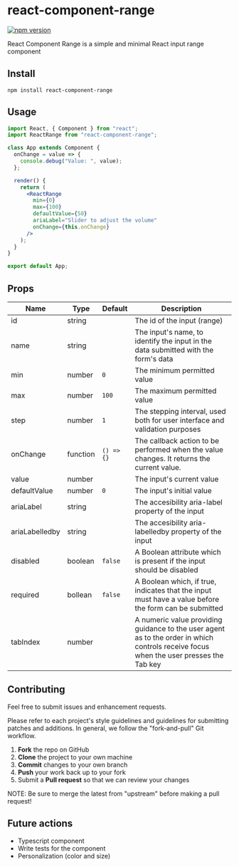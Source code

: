 # react-component-range

[![npm version](https://img.shields.io/npm/v/react-component-range.svg?style=flat)](https://www.npmjs.com/package/react-component-range)

React Component Range is a simple and minimal React input range component

## Install

`npm install react-component-range`

## Usage

```jsx
import React, { Component } from "react";
import ReactRange from "react-component-range";

class App extends Component {
  onChange = value => {
    console.debug("Value: ", value);
  };

  render() {
    return (
      <ReactRange
        min={0}
        max={100}
        defaultValue={50}
        ariaLabel="Slider to adjust the volume"
        onChange={this.onChange}
      />
    );
  }
}

export default App;
```

## Props

| Name           | Type     | Default    | Description                                                                                                                            |
| -------------- | -------- | ---------- | -------------------------------------------------------------------------------------------------------------------------------------- |
| id             | string   |            | The id of the input (range)                                                                                                            |
| name           | string   |            | The input's name, to identify the input in the data submitted with the form's data                                                     |
| min            | number   | `0`        | The minimum permitted value                                                                                                            |
| max            | number   | `100`      | The maximum permitted value                                                                                                            |
| step           | number   | `1`        | The stepping interval, used both for user interface and validation purposes                                                            |
| onChange       | function | `() => {}` | The callback action to be performed when the value changes. It returns the current value.                                              |
| value          | number   |            | The input's current value                                                                                                              |
| defaultValue   | number   | `0`        | The input's initial value                                                                                                              |
| ariaLabel      | string   |            | The accesibility aria-label property of the input                                                                                      |
| ariaLabelledby | string   |            | The accesibility aria-labelledby property of the input                                                                                 |
| disabled       | boolean  | `false`    | A Boolean attribute which is present if the input should be disabled                                                                   |
| required       | bollean  | `false`    | A Boolean which, if true, indicates that the input must have a value before the form can be submitted                                  |
| tabIndex       | number   |            | A numeric value providing guidance to the user agent as to the order in which controls receive focus when the user presses the Tab key |

## Contributing

Feel free to submit issues and enhancement requests.

Please refer to each project's style guidelines and guidelines for submitting patches and additions. In general, we follow the "fork-and-pull" Git workflow.

1.  **Fork** the repo on GitHub
2.  **Clone** the project to your own machine
3.  **Commit** changes to your own branch
4.  **Push** your work back up to your fork
5.  Submit a **Pull request** so that we can review your changes

NOTE: Be sure to merge the latest from "upstream" before making a pull request!

## Future actions

- Typescript component
- Write tests for the component
- Personalization (color and size)

